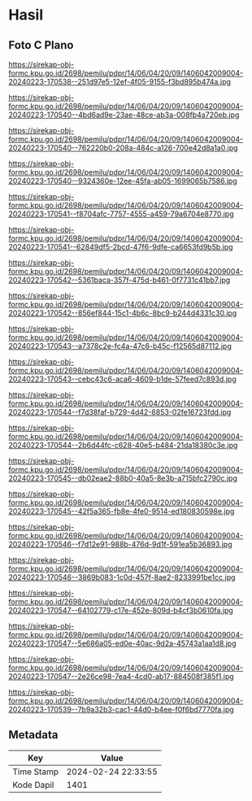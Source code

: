 # Hasil

## Foto C Plano

https://sirekap-obj-formc.kpu.go.id/2698/pemilu/pdpr/14/06/04/20/09/1406042009004-20240223-170538--251d97e5-12ef-4f05-9155-f3bd895b474a.jpg

https://sirekap-obj-formc.kpu.go.id/2698/pemilu/pdpr/14/06/04/20/09/1406042009004-20240223-170540--4bd6ad9e-23ae-48ce-ab3a-008fb4a720eb.jpg

https://sirekap-obj-formc.kpu.go.id/2698/pemilu/pdpr/14/06/04/20/09/1406042009004-20240223-170540--762220b0-208a-484c-a126-700e42d8a1a0.jpg

https://sirekap-obj-formc.kpu.go.id/2698/pemilu/pdpr/14/06/04/20/09/1406042009004-20240223-170540--9324360e-12ee-45fa-ab05-1699065b7586.jpg

https://sirekap-obj-formc.kpu.go.id/2698/pemilu/pdpr/14/06/04/20/09/1406042009004-20240223-170541--f8704afc-7757-4555-a459-79a6704e8770.jpg

https://sirekap-obj-formc.kpu.go.id/2698/pemilu/pdpr/14/06/04/20/09/1406042009004-20240223-170541--62849df5-2bcd-47f6-9dfe-ca6653fd9b5b.jpg

https://sirekap-obj-formc.kpu.go.id/2698/pemilu/pdpr/14/06/04/20/09/1406042009004-20240223-170542--5361baca-357f-475d-b461-0f7731c41bb7.jpg

https://sirekap-obj-formc.kpu.go.id/2698/pemilu/pdpr/14/06/04/20/09/1406042009004-20240223-170542--856ef844-15c1-4b6c-8bc9-b244d4331c30.jpg

https://sirekap-obj-formc.kpu.go.id/2698/pemilu/pdpr/14/06/04/20/09/1406042009004-20240223-170543--a7378c2e-fc4a-47c6-b45c-f12565d87112.jpg

https://sirekap-obj-formc.kpu.go.id/2698/pemilu/pdpr/14/06/04/20/09/1406042009004-20240223-170543--cebc43c6-aca6-4609-b1de-57feed7c893d.jpg

https://sirekap-obj-formc.kpu.go.id/2698/pemilu/pdpr/14/06/04/20/09/1406042009004-20240223-170544--f7d38faf-b729-4d42-8853-02fe16723fdd.jpg

https://sirekap-obj-formc.kpu.go.id/2698/pemilu/pdpr/14/06/04/20/09/1406042009004-20240223-170544--2b6d44fc-c628-40e5-b484-21da18380c3e.jpg

https://sirekap-obj-formc.kpu.go.id/2698/pemilu/pdpr/14/06/04/20/09/1406042009004-20240223-170545--db02eae2-88b0-40a5-8e3b-a715bfc2790c.jpg

https://sirekap-obj-formc.kpu.go.id/2698/pemilu/pdpr/14/06/04/20/09/1406042009004-20240223-170545--42f5a365-fb8e-4fe0-9514-ed180830598e.jpg

https://sirekap-obj-formc.kpu.go.id/2698/pemilu/pdpr/14/06/04/20/09/1406042009004-20240223-170546--f7d12e91-988b-476d-9d1f-591ea5b36893.jpg

https://sirekap-obj-formc.kpu.go.id/2698/pemilu/pdpr/14/06/04/20/09/1406042009004-20240223-170546--3869b083-1c0d-457f-8ae2-8233991be1cc.jpg

https://sirekap-obj-formc.kpu.go.id/2698/pemilu/pdpr/14/06/04/20/09/1406042009004-20240223-170547--64102779-c17e-452e-809d-b4cf3b0610fa.jpg

https://sirekap-obj-formc.kpu.go.id/2698/pemilu/pdpr/14/06/04/20/09/1406042009004-20240223-170547--5e686a05-ed0e-40ac-9d2a-45743a1aa1d8.jpg

https://sirekap-obj-formc.kpu.go.id/2698/pemilu/pdpr/14/06/04/20/09/1406042009004-20240223-170547--2e26ce98-7ea4-4cd0-ab17-884508f385f1.jpg

https://sirekap-obj-formc.kpu.go.id/2698/pemilu/pdpr/14/06/04/20/09/1406042009004-20240223-170539--7b9a32b3-cac1-44d0-b4ee-f0f6bd7770fa.jpg


## Metadata

| Key        | Value               |
| ---------- | ------------------- |
| Time Stamp | 2024-02-24 22:33:55 |
| Kode Dapil | 1401                |



